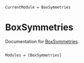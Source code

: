 ```@meta
CurrentModule = BoxSymmetries
```

# BoxSymmetries

Documentation for [BoxSymmetries](https://github.com/jw3126/BoxSymmetries.jl).

```@index
```

```@autodocs
Modules = [BoxSymmetries]
```
